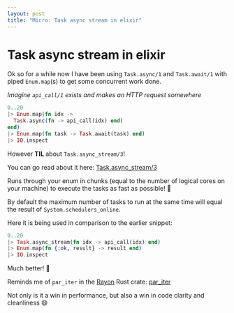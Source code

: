 ```yaml
---
layout: post
title: "Micro: Task async stream in elixir"
---
```


# Task async stream in elixir

Ok so for a while now I have been using `Task.async/1` and `Task.await/1` with piped `Enum.map`(s) to get some concurrent work done.

_Imagine `api_call/1` exists and makes an HTTP request somewhere_

```elixir
0..20
|> Enum.map(fn idx ->
  Task.async(fn -> api_call(idx) end)
end)
|> Enum.map(fn task -> Task.await(task) end)
|> IO.inspect
```

However **TIL** about `Task.async_stream/3`!

You can go read about it here: [Task.async_stream/3](https://hexdocs.pm/elixir/Task.html#async_stream/3)

Runs through your enum in chunks (equal to the number of logical cores on your machine) to execute the tasks as fast as possible! :rocket:

By default the maximum number of tasks to run at the same time will equal the result of `System.schedulers_online`.

Here it is being used in comparison to the earlier snippet:

```elixir
0..20
|> Task.async_stream(fn idx -> api_call(idx) end)
|> Enum.map(fn {:ok, result} -> result end)
|> IO.inspect
```

Much better! :tada:

Reminds me of `par_iter` in the [Rayon](https://crates.io/crates/rayon) Rust crate: [par_iter](https://docs.rs/rayon/0.6.0/rayon/par_iter/index.html)

Not only is it a win in performance, but also a win in code clarity and cleanliness :smile:

